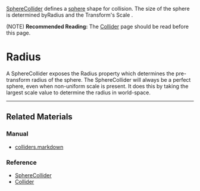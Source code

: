[SphereCollider](https://github.com/zeroengineteam/ZeroDocs/code_reference/class_reference/SphereCollider.markdown) defines a [sphere](https://en.wikipedia.org/wiki/Sphere ) shape for collision. The size of the sphere is determined byRadius  and the Transform's Scale .

(NOTE) **Recommended Reading:** The [Collider](https://github.com/zeroengineteam/ZeroDocs/zero_editor_documentation/zeromanual/physics/colliders.markdown) page should be read before this page.

 #  Radius
A SphereCollider exposes the Radius  property which determines the pre-transform radius of the sphere. The SphereCollider will always be a perfect sphere, even when non-uniform scale is present. It does this by taking the largest scale value to determine the radius in world-space.

---
 ##  Related Materials
 ###  Manual
- [colliders.markdown](https://github.com/zeroengineteam/ZeroDocs/zero_editor_documentation/zeromanual/physics/colliders.markdown)

 ###  Reference
- [SphereCollider](https://github.com/zeroengineteam/ZeroDocs/code_reference/class_reference/SphereCollider.markdown)
- [Collider](https://github.com/zeroengineteam/ZeroDocs/code_reference/class_reference/Collider.markdown) 

 